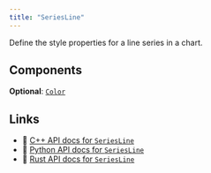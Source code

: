 ```yaml
---
title: "SeriesLine"
---
```


Define the style properties for a line series in a chart.

## Components

**Optional**: [`Color`](../components/color.md)

## Links
 * 🌊 [C++ API docs for `SeriesLine`](https://ref.rerun.io/docs/cpp/stable/structrerun_1_1archetypes_1_1SeriesLine.html?speculative-link)
 * 🐍 [Python API docs for `SeriesLine`](https://ref.rerun.io/docs/python/stable/common/archetypes?speculative-link#rerun.archetypes.SeriesLine)
 * 🦀 [Rust API docs for `SeriesLine`](https://docs.rs/rerun/latest/rerun/archetypes/struct.SeriesLine.html?speculative-link)


